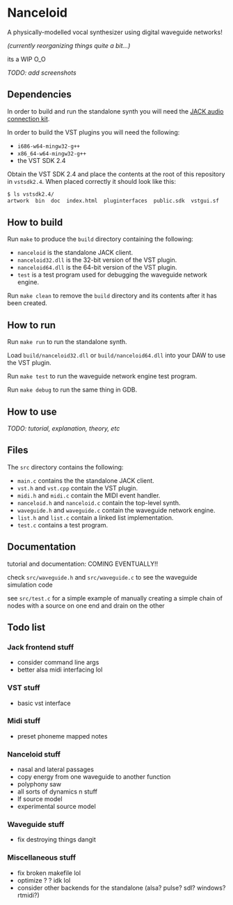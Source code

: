 # Nanceloid

A physically-modelled vocal synthesizer using digital waveguide networks!

*(currently reorganizing things quite a bit...)*

its a WIP O_O

_TODO: add screenshots_

## Dependencies

In order to build and run the standalone synth you will need the [JACK audio connection kit](http://jackaudio.org/).

In order to build the VST plugins you will need the following:
- `i686-w64-mingw32-g++`
- `x86_64-w64-mingw32-g++`
- the VST SDK 2.4

Obtain the VST SDK 2.4 and place the contents at the root of this repository in `vstsdk2.4`.
When placed correctly it should look like this:
```bash
$ ls vstsdk2.4/
artwork  bin  doc  index.html  pluginterfaces  public.sdk  vstgui.sf
```

## How to build

Run `make` to produce the `build` directory containing the following:
- `nanceloid` is the standalone JACK client.
- `nanceloid32.dll` is the 32-bit version of the VST plugin.
- `nanceloid64.dll` is the 64-bit version of the VST plugin.
- `test` is a test program used for debugging the waveguide network engine.

Run `make clean` to remove the `build` directory and its contents after it has been created.

## How to run

Run `make run` to run the standalone synth.

Load `build/nanceloid32.dll` or `build/nanceloid64.dll` into your DAW to use the VST plugin.

Run `make test` to run the waveguide network engine test program.

Run `make debug` to run the same thing in GDB.

## How to use

_TODO: tutorial, explanation, theory, etc_

## Files

The `src` directory contains the following:
- `main.c` contains the the standalone JACK client.
- `vst.h` and `vst.cpp` contain the VST plugin.
- `midi.h` and `midi.c` contain the MIDI event handler.
- `nanceloid.h` and `nanceloid.c` contain the top-level synth.
- `waveguide.h` and `waveguide.c` contain the waveguide network engine.
- `list.h` and `list.c` contain a linked list implementation.
- `test.c` contains a test program.

## Documentation

tutorial and documentation: COMING EVENTUALLY!!

check `src/waveguide.h` and `src/waveguide.c` to see the waveguide simulation code

see `src/test.c` for a simple example of manually creating a simple chain of nodes with a source on one end and drain on the other

## Todo list

### Jack frontend stuff
- consider command line args
- better alsa midi interfacing lol

### VST stuff
- basic vst interface

### Midi stuff
- preset phoneme mapped notes

### Nanceloid stuff
- nasal and lateral passages
- copy energy from one waveguide to another function
- polyphony saw
- all sorts of dynamics n stuff
- lf source model
- experimental source model

### Waveguide stuff
- fix destroying things dangit

### Miscellaneous stuff
- fix broken makefile lol
- optimize ? ? idk lol
- consider other backends for the standalone (alsa? pulse? sdl? windows? rtmidi?)
